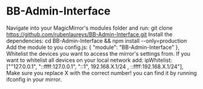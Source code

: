 # BB-Admin-Interface

Navigate into your MagicMirror's modules folder and run:
git clone https://github.com/rubenlaureys/BB-Admin-Interface.git
Install the dependencies:
cd BB-Admin-Interface && npm install --only=production
Add the module to you config.js:
    {
    	"module": "BB-Admin-Interface"
    },
Whitelist the devices you want to access the mirror's settings from. If you want to whitelist all devices on your local network add:
     ipWhitelist: [""127.0.0.1", "::ffff:127.0.0.1", "::1", 192.168.X.1/24 , ::ffff:192.168.X.1/24"], 
Make sure you replace X with the correct number! you can find it by running ifconfig in your mirror.
